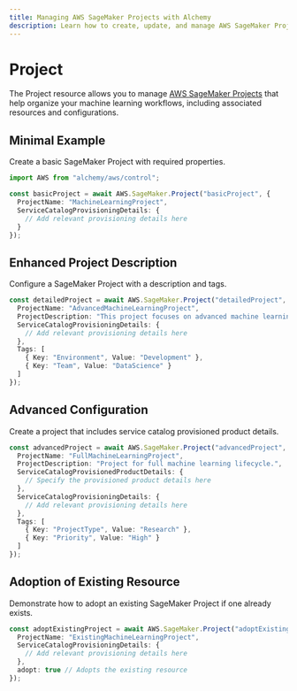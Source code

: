 ```yaml
---
title: Managing AWS SageMaker Projects with Alchemy
description: Learn how to create, update, and manage AWS SageMaker Projects using Alchemy Cloud Control.
---
```


# Project

The Project resource allows you to manage [AWS SageMaker Projects](https://docs.aws.amazon.com/sagemaker/latest/userguide/) that help organize your machine learning workflows, including associated resources and configurations.

## Minimal Example

Create a basic SageMaker Project with required properties.

```ts
import AWS from "alchemy/aws/control";

const basicProject = await AWS.SageMaker.Project("basicProject", {
  ProjectName: "MachineLearningProject",
  ServiceCatalogProvisioningDetails: {
    // Add relevant provisioning details here
  }
});
```

## Enhanced Project Description

Configure a SageMaker Project with a description and tags.

```ts
const detailedProject = await AWS.SageMaker.Project("detailedProject", {
  ProjectName: "AdvancedMachineLearningProject",
  ProjectDescription: "This project focuses on advanced machine learning techniques.",
  ServiceCatalogProvisioningDetails: {
    // Add relevant provisioning details here
  },
  Tags: [
    { Key: "Environment", Value: "Development" },
    { Key: "Team", Value: "DataScience" }
  ]
});
```

## Advanced Configuration

Create a project that includes service catalog provisioned product details.

```ts
const advancedProject = await AWS.SageMaker.Project("advancedProject", {
  ProjectName: "FullMachineLearningProject",
  ProjectDescription: "Project for full machine learning lifecycle.",
  ServiceCatalogProvisionedProductDetails: {
    // Specify the provisioned product details here
  },
  ServiceCatalogProvisioningDetails: {
    // Add relevant provisioning details here
  },
  Tags: [
    { Key: "ProjectType", Value: "Research" },
    { Key: "Priority", Value: "High" }
  ]
});
```

## Adoption of Existing Resource

Demonstrate how to adopt an existing SageMaker Project if one already exists.

```ts
const adoptExistingProject = await AWS.SageMaker.Project("adoptExistingProject", {
  ProjectName: "ExistingMachineLearningProject",
  ServiceCatalogProvisioningDetails: {
    // Add relevant provisioning details here
  },
  adopt: true // Adopts the existing resource
});
```